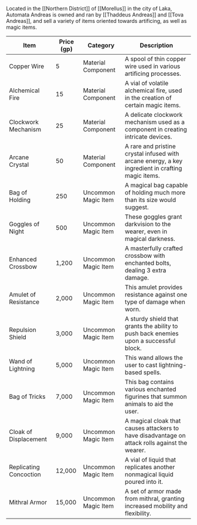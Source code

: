 Located in the [[Northern District]] of [[Morellus]] in the city of Laka, Automata Andreas is owned and ran by [[Thaddeus Andreas]] and [[Tova Andreas]], and sell a variety of items oriented towards artificing, as well as magic items.

| Item                      | Price (gp)  | Category             | Description                                                                                             |
| ------------------------- | ----------- | --------------------- | ------------------------------------------------------------------------------------------------------- |
| Copper Wire               | 5           | Material Component    | A spool of thin copper wire used in various artificing processes.                                     |
| Alchemical Fire           | 15          | Material Component    | A vial of volatile alchemical fire, used in the creation of certain magic items.                       |
| Clockwork Mechanism       | 25          | Material Component    | A delicate clockwork mechanism used as a component in creating intricate devices.                      |
| Arcane Crystal           | 50          | Material Component    | A rare and pristine crystal infused with arcane energy, a key ingredient in crafting magic items.        |
| Bag of Holding            | 250         | Uncommon Magic Item   | A magical bag capable of holding much more than its size would suggest.                                |
| Goggles of Night          | 500      | Uncommon Magic Item   | These goggles grant darkvision to the wearer, even in magical darkness.                                 |
| Enhanced Crossbow        | 1,200       | Uncommon Magic Item   | A masterfully crafted crossbow with enchanted bolts, dealing 3 extra damage.                               |
| Amulet of Resistance      | 2,000       | Uncommon Magic Item   | This amulet provides resistance against one type of damage when worn.                                   |
| Repulsion Shield         | 3,000       | Uncommon Magic Item   | A sturdy shield that grants the ability to push back enemies upon a successful block.                   |
| Wand of Lightning         | 5,000       | Uncommon Magic Item   | This wand allows the user to cast lightning-based spells.                                              |
| Bag of Tricks             | 7,000       | Uncommon Magic Item   | This bag contains various enchanted figurines that summon animals to aid the user.                     |
| Cloak of Displacement     | 9,000       | Uncommon Magic Item   | A magical cloak that causes attackers to have disadvantage on attack rolls against the wearer.          |
| Replicating Concoction   | 12,000      | Uncommon Magic Item   | A vial of liquid that replicates another nonmagical liquid poured into it.                              |
| Mithral Armor             | 15,000      | Uncommon Magic Item   | A set of armor made from mithral, granting increased mobility and flexibility.                         |
